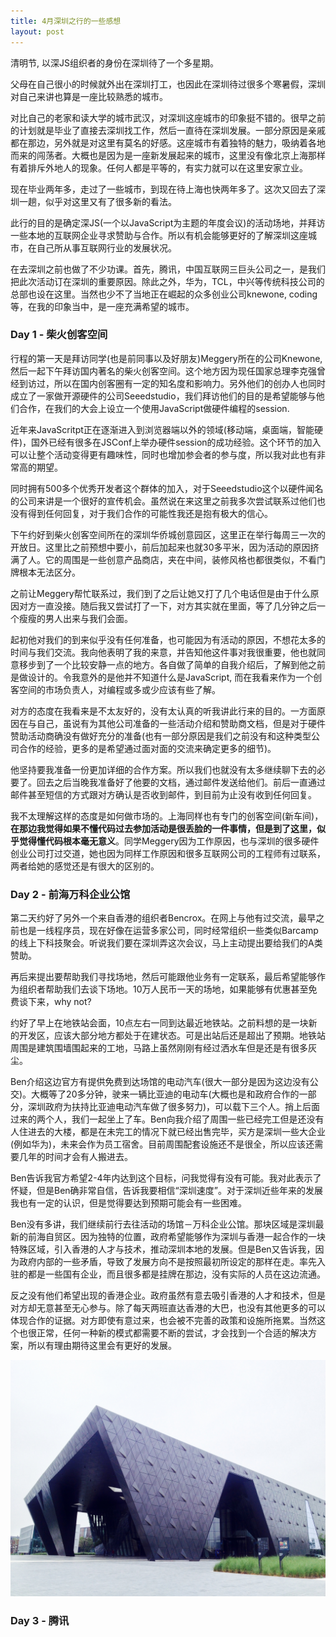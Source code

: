 ```yaml
---
title: 4月深圳之行的一些感想
layout: post
---
```


清明节, 以深JS组织者的身份在深圳待了一个多星期。

父母在自己很小的时候就外出在深圳打工，也因此在深圳待过很多个寒暑假，深圳对自己来讲也算是一座比较熟悉的城市。

对比自己的老家和读大学的城市武汉，对深圳这座城市的印象挺不错的。很早之前的计划就是毕业了直接去深圳找工作，然后一直待在深圳发展。一部分原因是亲戚都在那边，另外就是对这里有莫名的好感。这座城市有着独特的魅力，吸纳着各地而来的闯荡者。大概也是因为是一座新发展起来的城市，这里没有像北京上海那样有着排斥外地人的现象。任何人都是平等的，有实力就可以在这里安家立业。

现在毕业两年多，走过了一些城市，到现在待上海也快两年多了。这次又回去了深圳一趟，似乎对这里又有了很多新的看法。

此行的目的是确定深JS(一个以JavaScript为主题的年度会议)的活动场地，并拜访一些本地的互联网企业寻求赞助与合作。所以有机会能够更好的了解深圳这座城市，在自己所从事互联网行业的发展状况。

在去深圳之前也做了不少功课。首先，腾讯，中国互联网三巨头公司之一，是我们把此次活动订在深圳的重要原因。除此之外，华为，TCL，中兴等传统科技公司的总部也设在这里。当然也少不了当地正在崛起的众多创业公司knewone, coding等，在我的印象当中，是一座充满希望的城市。

### Day 1 - 柴火创客空间

行程的第一天是拜访同学(也是前同事以及好朋友)Meggery所在的公司Knewone,然后一起下午拜访国内著名的柴火创客空间。这个地方因为现任国家总理李克强曾经到访过，所以在国内创客圈有一定的知名度和影响力。另外他们的创办人也同时成立了一家做开源硬件的公司Seeedstudio，我们拜访他们的目的是希望能够与他们合作，在我们的大会上设立一个使用JavaScript做硬件编程的session.

近年来JavaScritpt正在逐渐进入到浏览器端以外的领域(移动端，桌面端，智能硬件)，国外已经有很多在JSConf上举办硬件session的成功经验。这个环节的加入可以让整个活动变得更有趣味性，同时也增加参会者的参与度，所以我对此也有非常高的期望。

同时拥有500多个优秀开发者这个群体的加入，对于Seeedstudio这个以硬件闻名的公司来讲是一个很好的宣传机会。虽然说在来这里之前我多次尝试联系过他们也没有得到任何回复，对于我们合作的可能性我还是抱有极大的信心。

下午约好到柴火创客空间所在的深圳华侨城创意园区，这里正在举行每周三一次的开放日。这里比之前预想中要小，前后加起来也就30多平米，因为活动的原因挤满了人。它的周围是一些创意产品商店，夹在中间，装修风格也都很类似，不看门牌根本无法区分。

之前让Meggery帮忙联系过，我们到了之后让她又打了几个电话但是由于什么原因对方一直没接。随后我又尝试打了一下，对方其实就在里面，等了几分钟之后一个瘦瘦的男人出来与我们会面。

起初他对我们的到来似乎没有任何准备，也可能因为有活动的原因，不想花太多的时间与我们交流。我向他表明了我的来意，并告知他这件事对我很重要，他也就同意移步到了一个比较安静一点的地方。各自做了简单的自我介绍后，了解到他之前是做设计的。令我意外的是他并不知道什么是JavaScript, 而在我看来作为一个创客空间的市场负责人，对编程或多或少应该有些了解。

对方的态度在我看来是不太友好的，没有太认真的听我讲此行来的目的。一方面原因在与自己，虽说有为其他公司准备的一些活动介绍和赞助商文档，但是对于硬件赞助活动商确没有做好充分的准备(也有一部分原因是我们之前没有和这种类型公司合作的经验，更多的是希望通过面对面的交流来确定更多的细节)。

他坚持要我准备一份更加详细的合作方案。所以我们也就没有太多继续聊下去的必要了。回去之后当晚我准备好了他要的文档，通过邮件发送给他们。前后一直通过邮件甚至短信的方式跟对方确认是否收到邮件，到目前为止没有收到任何回复。

我不太理解这样的态度是如何做市场的。上海同样也有专门的创客空间(新车间)，**在那边我觉得如果不懂代码过去参加活动是很丢脸的一件事情，但是到了这里，似乎觉得懂代码根本毫无意义**。同学Meggery因为工作原因，也与深圳的很多硬件创业公司打过交道，她也因为同样工作原因和很多互联网公司的工程师有过联系，两者给她的感觉还是有很大的区别的。

### Day 2 - 前海万科企业公馆

第二天约好了另外一个来自香港的组织者Bencrox。在网上与他有过交流，最早之前也是一线程序员，现在好像在运营多家公司，同时经常组织一些类似Barcamp的线上下科技聚会。听说我们要在深圳弄这次会议，马上主动提出要给我们的A类赞助。

再后来提出要帮助我们寻找场地，然后可能跟他业务有一定联系，最后希望能够作为组织者帮助我们去谈下场地。10万人民币一天的场地，如果能够有优惠甚至免费谈下来，why not?

约好了早上在地铁站会面，10点左右一同到达最近地铁站。之前料想的是一块新的开发区，应该大部分地方都处于在建状态。可是出站后还是超出了预期。地铁站周围是建筑围墙围起来的工地，马路上虽然刚刚有经过洒水车但是还是有很多灰尘。

Ben介绍这边官方有提供免费到达场馆的电动汽车(很大一部分是因为这边没有公交)。大概等了20多分钟，驶来一辆比亚迪的电动车(大概也是和政府合作的一部分，深圳政府为扶持比亚迪电动汽车做了很多努力)，可以载下三个人。捎上后面过来的两个人，我们一起坐上了车。Ben向我介绍了周围一些已经完工但是还没有人住进去的大楼，都是在未完工的情况下就已经出售完毕，买方是深圳一些大企业(例如华为)，未来会作为员工宿舍。目前周围配套设施还不是很全，所以应该还需要几年的时间才会有人搬进去。

Ben告诉我官方希望2-4年内达到这个目标，问我觉得有没有可能。我对此表示了怀疑，但是Ben确非常自信，告诉我要相信“深圳速度”。对于深圳近些年来的发展我也有一定的认识，但是觉得要达到预期可能会有一些困难。

Ben没有多讲，我们继续前行去往活动的场馆－万科企业公馆。那块区域是深圳最新的前海自贸区。因为独特的位置，政府希望能够作为深圳与香港一起合作的一块特殊区域，引入香港的人才与技术，推动深圳本地的发展。但是Ben又告诉我，因为政府内部的一些矛盾，导致了发展方向不是按照最初所设定的那样在走。率先入驻的都是一些国有企业，而且很多都是挂牌在那边，没有实际的人员在这边流通。

反之没有他们希望出现的香港企业。政府虽然有意去吸引香港的人才和技术，但是对方却无意甚至无心参与。除了每天两班直达香港的大巴，也没有其他更多的可以体现合作的证据。对方即使有意过来，也会被不完善的政策和设施所拖累。当然这个也很正常，任何一种新的模式都需要不断的尝试，才会找到一个合适的解决方案，所以有理由期待这里会有更好的发展。

![shenjs_venue](https://raw.githubusercontent.com/fraserxu/fraserxu.github.io/master/images/shenjs_venue.jpg)


### Day 3 - 腾讯
